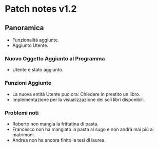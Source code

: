 # Patch notes v1.2

## Panoramica
- Funzionalità aggiunte.
- Aggiunto Utente.  
### Nuovo Oggetto Aggiunto al Programma
- Utente è stato aggiunto.
### Funzioni Aggiunte
- La nuova entità Utente può ora: Chiedere in prestito un libro.  
- Implementazione per la visualizzazione dei soli libri disponibili.
### Problemi noti
- Roberto non mangia la frittatina di pasta.
- Francesco non ha mangiato la pasta al sugo e non andrà mai più ai matrimoni.
- Andrea non ha ancora finito la tesi di laurea.